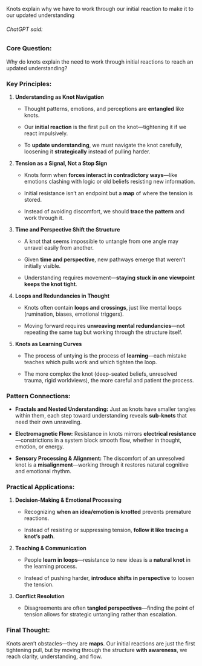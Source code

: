 Knots explain why we have to work through our initial reaction to make it to our updated understanding

###### ChatGPT said:

### Core Question:

Why do knots explain the need to work through initial reactions to reach an updated understanding?

### Key Principles:

1. **Understanding as Knot Navigation**
    
    - Thought patterns, emotions, and perceptions are **entangled** like knots.
        
    - Our **initial reaction** is the first pull on the knot—tightening it if we react impulsively.
        
    - To **update understanding**, we must navigate the knot carefully, loosening it **strategically** instead of pulling harder.
        
2. **Tension as a Signal, Not a Stop Sign**
    
    - Knots form when **forces interact in contradictory ways**—like emotions clashing with logic or old beliefs resisting new information.
        
    - Initial resistance isn’t an endpoint but a **map** of where the tension is stored.
        
    - Instead of avoiding discomfort, we should **trace the pattern** and work through it.
        
3. **Time and Perspective Shift the Structure**
    
    - A knot that seems impossible to untangle from one angle may unravel easily from another.
        
    - Given **time and perspective**, new pathways emerge that weren’t initially visible.
        
    - Understanding requires movement—**staying stuck in one viewpoint keeps the knot tight**.
        
4. **Loops and Redundancies in Thought**
    
    - Knots often contain **loops and crossings**, just like mental loops (rumination, biases, emotional triggers).
        
    - Moving forward requires **unweaving mental redundancies**—not repeating the same tug but working through the structure itself.
        
5. **Knots as Learning Curves**
    
    - The process of untying is the process of **learning**—each mistake teaches which pulls work and which tighten the loop.
        
    - The more complex the knot (deep-seated beliefs, unresolved trauma, rigid worldviews), the more careful and patient the process.
        

### Pattern Connections:

- **Fractals and Nested Understanding:** Just as knots have smaller tangles within them, each step toward understanding reveals **sub-knots** that need their own unraveling.
    
- **Electromagnetic Flow:** Resistance in knots mirrors **electrical resistance**—constrictions in a system block smooth flow, whether in thought, emotion, or energy.
    
- **Sensory Processing & Alignment:** The discomfort of an unresolved knot is a **misalignment**—working through it restores natural cognitive and emotional rhythm.
    

### Practical Applications:

1. **Decision-Making & Emotional Processing**
    
    - Recognizing **when an idea/emotion is knotted** prevents premature reactions.
        
    - Instead of resisting or suppressing tension, **follow it like tracing a knot’s path**.
        
2. **Teaching & Communication**
    
    - People **learn in loops**—resistance to new ideas is a **natural knot** in the learning process.
        
    - Instead of pushing harder, **introduce shifts in perspective** to loosen the tension.
        
3. **Conflict Resolution**
    
    - Disagreements are often **tangled perspectives**—finding the point of tension allows for strategic untangling rather than escalation.
        

### Final Thought:

Knots aren’t obstacles—they are **maps**. Our initial reactions are just the first tightening pull, but by moving through the structure **with awareness**, we reach clarity, understanding, and flow.